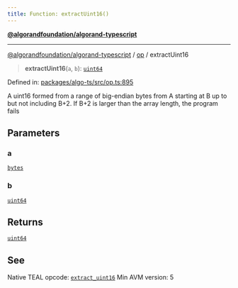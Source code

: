 ```yaml
---
title: Function: extractUint16()
---
```


[**@algorandfoundation/algorand-typescript**](../../README)

***

[@algorandfoundation/algorand-typescript](../../README) / [op](../README) / extractUint16



> **extractUint16**(`a`, `b`): [`uint64`](../../index/type-aliases/uint64)

Defined in: [packages/algo-ts/src/op.ts:895](https://github.com/algorandfoundation/puya-ts/blob/main/packages/algo-ts/src/op.ts#L895)

A uint16 formed from a range of big-endian bytes from A starting at B up to but not including B+2. If B+2 is larger than the array length, the program fails

## Parameters

### a

[`bytes`](../../index/type-aliases/bytes)

### b

[`uint64`](../../index/type-aliases/uint64)

## Returns

[`uint64`](../../index/type-aliases/uint64)

## See

Native TEAL opcode: [`extract_uint16`](https://developer.algorand.org/docs/get-details/dapps/avm/teal/opcodes/v10/#extract_uint16)
Min AVM version: 5